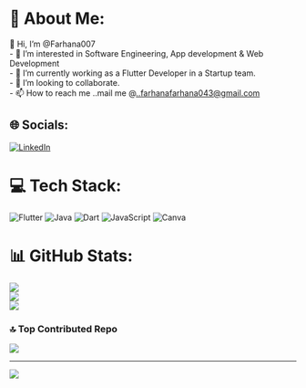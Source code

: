 # 💫 About Me:
👋 Hi, I’m @Farhana007<br>- 👀 I’m interested in Software Engineering, App development  &   Web Development<br>- 🌱 I’m currently working as a Flutter Developer in a Startup team.<br>- 💞️ I’m looking to collaborate. <br>- 📫 How to reach me ..mail me @..farhanafarhana043@gmail.com


## 🌐 Socials:
[![LinkedIn](https://img.shields.io/badge/LinkedIn-%230077B5.svg?logo=linkedin&logoColor=white)](https://linkedin.com/in/farhana-akter-orney) 

# 💻 Tech Stack:
![Flutter](https://img.shields.io/badge/Flutter-%2302569B.svg?style=for-the-badge&logo=Flutter&logoColor=white) ![Java](https://img.shields.io/badge/java-%23ED8B00.svg?style=for-the-badge&logo=java&logoColor=white) ![Dart](https://img.shields.io/badge/dart-%230175C2.svg?style=for-the-badge&logo=dart&logoColor=white) ![JavaScript](https://img.shields.io/badge/javascript-%23323330.svg?style=for-the-badge&logo=javascript&logoColor=%23F7DF1E) ![Canva](https://img.shields.io/badge/Canva-%2300C4CC.svg?style=for-the-badge&logo=Canva&logoColor=white)
# 📊 GitHub Stats:
![](https://github-readme-stats.vercel.app/api?username=Farhana007&theme=dark&hide_border=false&include_all_commits=true&count_private=true)<br/>
![](https://github-readme-streak-stats.herokuapp.com/?user=Farhana007&theme=dark&hide_border=false)<br/>
![](https://github-readme-stats.vercel.app/api/top-langs/?username=Farhana007&theme=dark&hide_border=false&include_all_commits=true&count_private=true&layout=compact)

### 🔝 Top Contributed Repo
![](https://github-contributor-stats.vercel.app/api?username=Farhana007&limit=5&theme=dark&combine_all_yearly_contributions=true)

---
[![](https://visitcount.itsvg.in/api?id=Farhana007&icon=0&color=0)](https://visitcount.itsvg.in)

<!-- Proudly created with GPRM ( https://gprm.itsvg.in ) -->

<!---
Farhana007/Farhana007 is a ✨ special ✨ repository because its `README.md` (this file) appears on your GitHub profile.
You can click the Preview link to take a look at your changes.
--->
